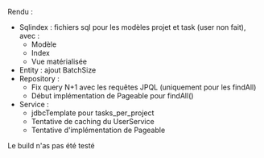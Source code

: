 Rendu :
- Sqlindex : fichiers sql pour les modèles projet et task (user non fait), avec :
    - Modèle
    - Index
    - Vue matérialisée
- Entity : ajout BatchSize
- Repository : 
  - Fix query N+1 avec les requêtes JPQL (uniquement pour les findAll)
  - Début implémentation de Pageable pour findAll()
- Service : 
  - jdbcTemplate pour tasks_per_project
  - Tentative de caching du UserService
  - Tentative d'implémentation de Pageable

Le build n'as pas été testé
